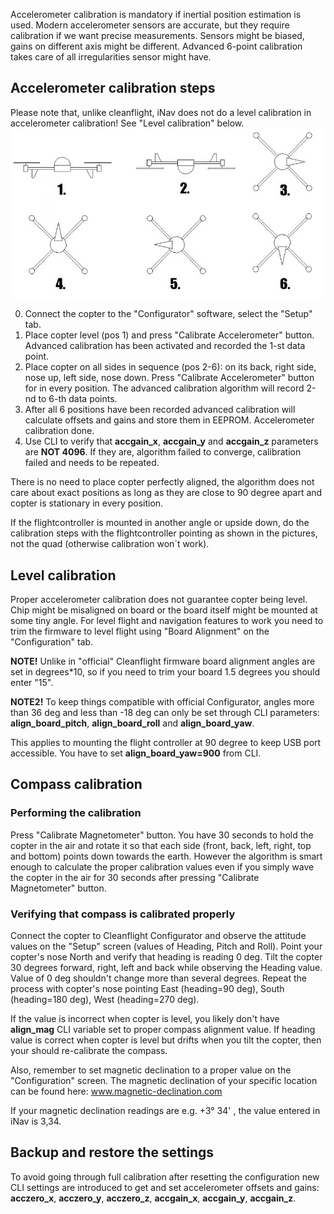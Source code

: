 Accelerometer calibration is mandatory if inertial position estimation is used. Modern accelerometer sensors are accurate, but they require calibration if we want precise measurements. Sensors might be biased, gains on different axis might be different. Advanced 6-point calibration takes care of all irregularities sensor might have.

## Accelerometer calibration steps
Please note that, unlike cleanflight, iNav does not do a level calibration in accelerometer calibration! See "Level calibration" below.
![](images/acc-calibration-positions.jpg)

0. Connect the copter to the "Configurator" software, select the "Setup" tab.
1. Place copter level (pos 1) and press "Calibrate Accelerometer" button. Advanced calibration has been activated and recorded the 1-st data point.
2. Place copter on all sides in sequence (pos 2-6): on its back, right side, nose up, left side, nose down. Press "Calibrate Accelerometer" button for in every position. The advanced calibration algorithm will record 2-nd to 6-th data points.
3. After all 6 positions have been recorded advanced calibration will calculate offsets and gains and store them in EEPROM. Accelerometer calibration done.
4. Use CLI to verify that **accgain_x**, **accgain_y** and **accgain_z** parameters are **NOT 4096**. If they are, algorithm failed to converge, calibration failed and needs to be repeated.

There is no need to place copter perfectly aligned, the algorithm does not care about exact positions as long as they are close to 90 degree apart and copter is stationary in every position.

If the flightcontroller is mounted in another angle or upside down, do the calibration steps with the flightcontroller pointing as shown in the pictures, not the quad (otherwise calibration won´t work).

## Level calibration

Proper accelerometer calibration does not guarantee copter being level. Chip might be misaligned on board or the board itself might be mounted at some tiny angle. For level flight and navigation features to work you need to trim the firmware to level flight using "Board Alignment" on the "Configuration" tab. 

**NOTE!** Unlike in "official" Cleanflight firmware board alignment angles are set in degrees*10, so if you need to trim your board 1.5 degrees you should enter "15".

**NOTE2!** To keep things compatible with official Configurator, angles more than 36 deg and less than -18 deg can only be set through CLI parameters: **align_board_pitch**, **align_board_roll** and **align_board_yaw**. 

This applies to mounting the flight controller at 90 degree to keep USB port accessible. You have to set **align_board_yaw=900** from CLI.

## Compass calibration
### Performing the calibration
Press "Calibrate Magnetometer" button. You have 30 seconds to hold the copter in the air and rotate it so that each side (front, back, left, right, top and bottom) points down towards the earth. However the algorithm is smart enough to calculate the proper calibration values even if you simply wave the copter in the air for 30 seconds after pressing "Calibrate Magnetometer" button.

### Verifying that compass is calibrated properly
Connect the copter to Cleanflight Configurator and observe the attitude values on the "Setup" screen (values of Heading, Pitch and Roll). Point your copter's nose North and verify that heading is reading 0 deg. Tilt the copter 30 degrees forward, right, left and back while observing the Heading value. Value of 0 deg shouldn't change more than several degrees. Repeat the process with copter's nose pointing East (heading=90 deg), South (heading=180 deg), West (heading=270 deg).

If the value is incorrect when copter is level, you likely don't have **align_mag** CLI variable set to proper compass alignment value. If heading value is correct when copter is level but drifts when you tilt the copter, then your should re-calibrate the compass.

Also, remember to set magnetic declination to a proper value on the "Configuration" screen.
The magnetic declination of your specific location can be found here: www.magnetic-declination.com

If your magnetic declination readings are e.g. +3° 34' , the value entered in iNav is 3,34. 


## Backup and restore the settings

To avoid going through full calibration after resetting the configuration new CLI settings are introduced to get and set accelerometer offsets and gains: **acczero_x**, **acczero_y**, **acczero_z**, **accgain_x**, **accgain_y**, **accgain_z**.
